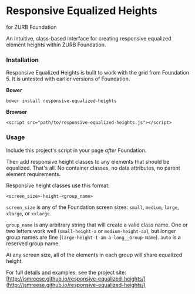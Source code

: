 # Responsive Equalized Heights
for ZURB Foundation

An intuitive, class-based interface for creating responsive equalized element heights within ZURB Foundation.

### Installation

Responsive Equalized Heights is built to work with the grid from Foundation 5. It is untested with earlier versions of Foundation.

**Bower**

```
bower install responsive-equalized-heights
```

**Browser**

```
<script src="path/to/responsive-equalized-heights.js"></script>
```

### Usage

Include this project's script in your page *after* Foundation.

Then add responsive height classes to any elements that should be equalized. That's all. No container classes, no data attributes, no parent element requirements.

Responsive height classes use this format:

```
<screen_size>-height-<group_name>
```

`screen_size` is any of the Foundation screen sizes: `small`, `medium`, `large`, `xlarge`, or `xxlarge`.

`group_name` is any arbitrary string that will create a valid class name. One or two letters work well (`small-height-a` or `medium-height-aa`), but longer group names are fine (`large-height-I-am-a-long__Group-Name`). `auto` is a reserved group name.

At any screen size, all of the elements in each group will share equalized height.

For full details and examples, see the project site: [http://jsmreese.github.io/responsive-equalized-heights/](http://jsmreese.github.io/responsive-equalized-heights/)
